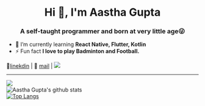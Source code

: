 <h1 align="center">Hi 👋, I'm Aastha Gupta</h1>
<h3 align="center">A self-taught programmer and born at very little age😜</h3>

- 🌱 I’m currently learning **React Native, Flutter, Kotlin**
- ⚡ Fun fact **I love to play Badminton and Football.**

👔[linekdin](https://www.linkedin.com/in/aasthagupta939//) | 📧 [mail](mailto:aasthagupta939@gmail.com) | ![](https://komarev.com/ghpvc/?username=Aasthagupta939&color=blue)


---

<img align="left" src="https://github-readme-streak-stats.herokuapp.com/?user=Aasthagupta939&theme=dark" /></br>
![Aastha Gupta's github stats](https://github-readme-stats.vercel.app/api?username=Aasthagupta939&show_icons=true&theme=radical&count_private=true)</br>
[![Top Langs](https://github-readme-stats.vercel.app/api/top-langs/?username=Aasthagupta939&theme=radical)](https://github.com/Aasthagupta939/github-readme-stats)
